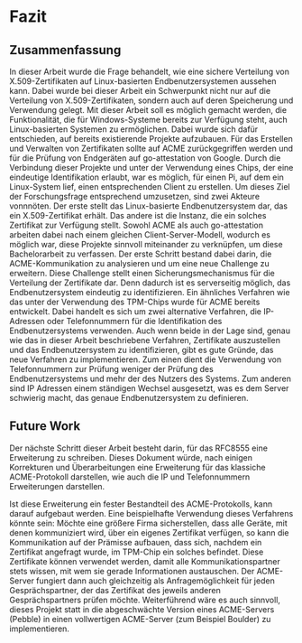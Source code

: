# Fazit

## Zusammenfassung

In dieser Arbeit wurde die Frage behandelt, wie eine sichere Verteilung von X.509-Zertifikaten auf Linux-basierten Endbenutzersystemen aussehen kann. Dabei wurde bei dieser Arbeit ein Schwerpunkt nicht nur auf die Verteilung von X.509-Zertifikaten, sondern auch auf deren Speicherung und Verwendung gelegt. Mit dieser Arbeit soll es möglich gemacht werden, die Funktionalität, die für Windows-Systeme bereits zur Verfügung steht, auch Linux-basierten Systemen zu ermöglichen.
Dabei wurde sich dafür entschieden, auf bereits existierende Projekte aufzubauen. Für das Erstellen und Verwalten von Zertifikaten sollte auf ACME zurückgegriffen werden und für die Prüfung von Endgeräten auf go-attestation von Google. Durch die Verbindung dieser Projekte und unter der Verwendung eines Chips, der eine eindeutige Identifikation erlaubt, war es möglich, für einen Pi, auf dem ein Linux-System lief, einen entsprechenden Client zu erstellen.
Um dieses Ziel der Forschungsfrage entsprechend umzusetzen, sind zwei Akteure vonnnöten. Der erste stellt das Linux-basierte Endbenutzersystem dar, das ein X.509-Zertifikat erhält. Das andere ist die Instanz, die ein solches Zertifikat zur Verfügung stellt. Sowohl ACME als auch go-attestation arbeiten dabei nach einem gleichen Client-Server-Modell, wodurch es möglich war, diese Projekte sinnvoll miteinander zu verknüpfen, um diese Bachelorarbeit zu verfassen. Der erste Schritt bestand dabei darin, die ACME-Kommunikation zu analysieren und um eine neue Challenge zu erweitern. Diese Challenge stellt einen Sicherungsmechanismus für die Verteilung der Zertifikate dar. Denn dadurch ist es serverseitig möglich, das Endbenutzersystem eindeutig zu identifizieren.
Ein ähnliches Verfahren wie das unter der Verwendung des TPM-Chips wurde für ACME bereits entwickelt. Dabei handelt es sich um zwei alternative Verfahren, die IP-Adressen oder Telefonnummern für die Identifikation des Endbenutzersystems verwenden. Auch wenn beide in der Lage sind, genau wie das in dieser Arbeit beschriebene Verfahren, Zertifikate auszustellen und das Endbenutzersystem zu identifizieren, gibt es gute Gründe, das neue Verfahren zu implementieren. Zum einen dient die Verwendung von Telefonnummern zur Prüfung weniger der Prüfung des Endbenutzersystems und mehr der des Nutzers des Systems. Zum anderen sind IP Adressen einem ständigen Wechsel ausgesetzt, was es dem Server schwierig macht, das genaue Endbenutzersystem zu definieren.
<!-- Regeln: Auführliche Schlussfolgerungen und Refelxion, zusammenfassung der zentralen Erkenntnisse, keine neuen Informationen, evtl Verweis auf offene Fragen/ evaluierung der Vorgehensweise, Präsens verweise auf meine Forschung im 1ter Vergangenheit


Zeck der Forschungsfrage

Umsetzung

Ergebnisse-->

## Future Work
Der nächste Schritt dieser Arbeit besteht darin, für das RFC8555 eine Erweiterung zu schreiben. Dieses Dokument würde, nach einigen Korrekturen und Überarbeitungen eine Erweiterung für das klassiche ACME-Protokoll darstellen, wie auch die IP und Telefonnummern Erweiterungen darstellen.

Ist diese Erweiterung ein fester Bestandteil des ACME-Protokolls, kann darauf aufgebaut werden. Eine beispielhafte Verwendung dieses Verfahrens könnte sein: Möchte eine größere Firma sicherstellen, dass alle Geräte, mit denen kommuniziert wird, über ein eigenes Zertifikat verfügen, so kann die Kommunikation auf der Prämisse aufbauen, dass sich, nachdem ein Zertifikat angefragt wurde, im TPM-Chip ein solches befindet. Diese Zertifikate können verwendet werden, damit alle Kommunikationspartner stets wissen, mit wem sie gerade Informationen austauschen. Der ACME-Server fungiert dann auch gleichzeitig als Anfragemöglichkeit für jeden Gesprächspartner, der das Zertifikat des jeweils anderen Gesprächspartners prüfen möchte.
Weiterführend wäre es auch sinnvoll, dieses Projekt statt in die abgeschwächte Version eines ACME-Servers (Pebble) in einen vollwertigen ACME-Server (zum Beispiel Boulder) zu implementieren.

<!--
Kommentare können so hinzugefügt werden.

## Ergebnisse

Die Tabelle \ref{tabellenreferenz} zeigt uns wie man eine Tabelle hinzufügt. Integer tincidunt sed nisl eget pellentesque. Mauris eleifend, nisl non lobortis fringilla, sapien eros aliquet orci, vitae pretium massa neque eu turpis. Pellentesque tincidunt aliquet volutpat. Ut ornare dui id ex sodales laoreet.

<!-- Erzwingt eine neue Seite

\newpage

---------------------------------------------------------------------------
Spalte 1            Spalte 2                Spalte 3
--------------      -------------------     -------------------
Zeile 1               0.1                     0.2

Zeile 2               0.3                     0.3

Zeile 3               0.4                     0.4

Zeile 4               0.5                     0.6

---------------------------------------------------------------------------

Table: Das ist die Tabellenbeschriftung. Suspendisse blandit dolor sed tellus venenatis, venenatis fringilla turpis pretium. \label{tabellenreferenz}


## Auseinandersetzung

Das ist die Auseinandersetzung mit den Ergebnissen. Etiam sit amet mi eros. Donec vel nisi sed purus gravida fermentum at quis odio. Vestibulum quis nisl sit amet justo maximus molestie. Maecenas vitae arcu erat. Nulla facilisi. Nam pretium mauris eu enim porttitor, a mattis velit dictum. Nulla sit amet ligula non mauris volutpat fermentum quis vitae sapien.

## Schlussfolgerung

Das ist die Schlussfolgerung des Kapitels. Nullam porta tortor id vehicula interdum. Quisque pharetra, neque ut accumsan suscipit, orci orci commodo tortor, ac finibus est turpis eget justo. Cras sodales nibh nec mauris laoreet iaculis. Morbi volutpat orci felis, id condimentum nulla suscipit eu. Fusce in turpis quis ligula tempus scelerisque eget quis odio. Vestibulum et dolor id erat lobortis ullamcorper quis at sem.
-->
